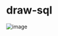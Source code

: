 # draw-sql

![image](https://github.com/bahriddin-abdusalomov/draw-sql/assets/123171397/ad4c3fb3-f846-4020-b7cc-22afa0d6e833)
